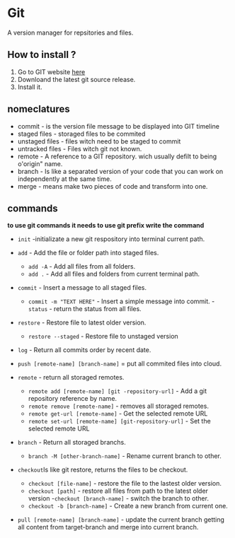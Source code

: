# Git
A version manager for repsitories and files.

## How to install ?
1. Go to GIT website [here](https://git-scm.com/)
2. Downloand the latest git source release.
3. Install it.

## nomeclatures
- commit - is the version file message to be displayed into GIT timeline
- staged files - storaged files to be commited
- unstaged files - files witch need to be staged to commit
- untracked files - Files witch git not known.
- remote - A reference to a GIT repository. wich usually defilt to being o'origin" name.
- branch - Is like a separated version of your code that you can work on independently  at the same time.
- merge - means make two pieces of code and transform into one.

## commands
__to use git commands it needs to use git prefix write the command__

- `init` -initializate a new git respository into terminal current path.
- `add` - Add the file or folder path into staged files.
    - `add -A` - Add all files from all folders.
    - `add .` - Add all files and folders from current terminal path.
- `commit` - Insert a message to all staged files.
    - `commit -m "TEXT HERE"` - Insert a simple message into commit.
-`status` - return the status from all files.
- `restore` - Restore file to latest older version.
    - `restore --staged` - Restore file to unstaged version
- `log` - Return all commits order by recent date.

- `push [remote-name] [branch-name]` = put all commited files into cloud.
- `remote` - return all storaged remotes.
    - `remote add [remote-name] [git -repository-url]` - Add a git repository reference by name.
    - `remote remove [remote-name]` - removes all storaged remotes.
    - `remote get-url [remote-name]` - Get the selected remote URL
     - `remote set-url [remote-name] [git-repository-url]` - Set the selected remote URL
- `branch` - Return all storaged branchs.
    - `branch -M [other-branch-name]` - Rename current branch to other.
- `checkout`Is like git restore, returns the files to be checkout.
    - `checkout [file-name]` - restore the file to the lastest older version.
    - `checkout [path]` - restore all files from path to the latest older version
    -`checkout [branch-name]` - switch the branch to other.
    - `checkout -b [branch-name]` - Create a new branch from current one.
- `pull [remote-name] [branch-name]` - update the current branch  getting all content from target-branch and merge into current branch.